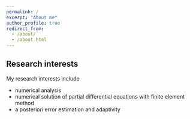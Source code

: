 ```yaml
---
permalink: /
excerpt: "About me"
author_profile: true
redirect_from: 
  - /about/
  - /about.html
---
```


**Research interests**
----
My research interests include
* numerical analysis
* numerical solution of partial differential equations with finite element method
* a posteriori error estimation and adaptivity
